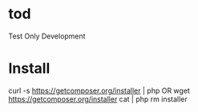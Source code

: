 tod
===

Test Only Development


Install
=======

curl -s https://getcomposer.org/installer | php
OR
wget https://getcomposer.org/installer
cat | php
rm installer
